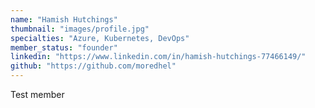 ```yaml
---
name: "Hamish Hutchings"
thumbnail: "images/profile.jpg"
specialties: "Azure, Kubernetes, DevOps"
member_status: "founder"
linkedin: "https://www.linkedin.com/in/hamish-hutchings-77466149/"
github: "https://github.com/moredhel"
---
```


Test member
